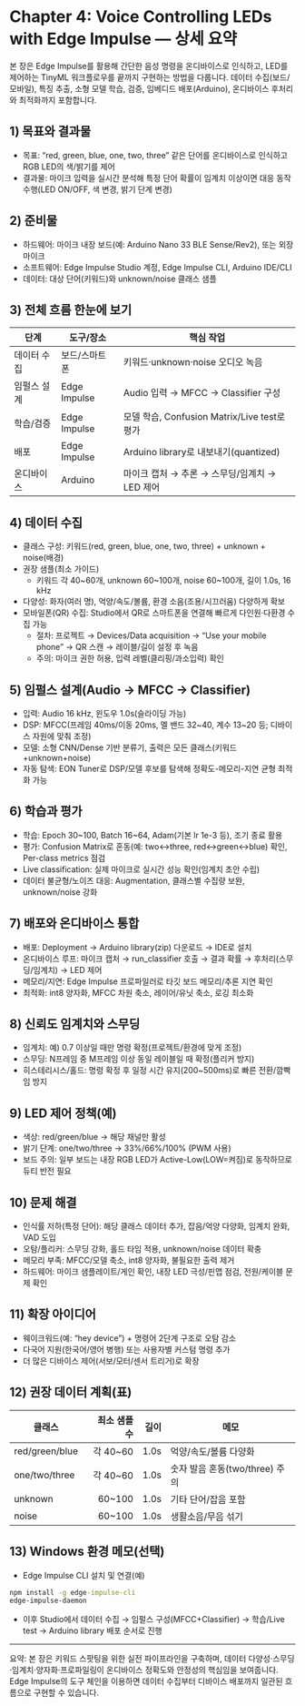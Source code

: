 # Chapter 4: Voice Controlling LEDs with Edge Impulse — 상세 요약

본 장은 Edge Impulse를 활용해 간단한 음성 명령을 온디바이스로 인식하고, LED를 제어하는 TinyML 워크플로우를 끝까지 구현하는 방법을 다룹니다. 데이터 수집(보드/모바일), 특징 추출, 소형 모델 학습, 검증, 임베디드 배포(Arduino), 온디바이스 후처리와 최적화까지 포함합니다.

## 1) 목표와 결과물
- 목표: “red, green, blue, one, two, three” 같은 단어를 온디바이스로 인식하고 RGB LED의 색/밝기를 제어
- 결과물: 마이크 입력을 실시간 분석해 특정 단어 확률이 임계치 이상이면 대응 동작 수행(LED ON/OFF, 색 변경, 밝기 단계 변경)

## 2) 준비물
- 하드웨어: 마이크 내장 보드(예: Arduino Nano 33 BLE Sense/Rev2), 또는 외장 마이크
- 소프트웨어: Edge Impulse Studio 계정, Edge Impulse CLI, Arduino IDE/CLI
- 데이터: 대상 단어(키워드)와 unknown/noise 클래스 샘플

## 3) 전체 흐름 한눈에 보기
| 단계 | 도구/장소 | 핵심 작업 |
|---|---|---|
| 데이터 수집 | 보드/스마트폰 | 키워드·unknown·noise 오디오 녹음 |
| 임펄스 설계 | Edge Impulse | Audio 입력 → MFCC → Classifier 구성 |
| 학습/검증 | Edge Impulse | 모델 학습, Confusion Matrix/Live test로 평가 |
| 배포 | Edge Impulse | Arduino library로 내보내기(quantized) |
| 온디바이스 | Arduino | 마이크 캡처 → 추론 → 스무딩/임계치 → LED 제어 |

## 4) 데이터 수집
- 클래스 구성: 키워드(red, green, blue, one, two, three) + unknown + noise(배경)
- 권장 샘플(최소 가이드)
  - 키워드 각 40~60개, unknown 60~100개, noise 60~100개, 길이 1.0s, 16 kHz
- 다양성: 화자(여러 명), 억양/속도/볼륨, 환경 소음(조용/시끄러움) 다양하게 확보
- 모바일폰(QR) 수집: Studio에서 QR로 스마트폰을 연결해 빠르게 다인원·다환경 수집 가능
  - 절차: 프로젝트 → Devices/Data acquisition → “Use your mobile phone” → QR 스캔 → 레이블/길이 설정 후 녹음
  - 주의: 마이크 권한 허용, 입력 레벨(클리핑/과소입력) 확인

## 5) 임펄스 설계(Audio → MFCC → Classifier)
- 입력: Audio 16 kHz, 윈도우 1.0s(슬라이딩 가능)
- DSP: MFCC(프레임 40ms/이동 20ms, 멜 밴드 32~40, 계수 13~20 등; 디바이스 자원에 맞춰 조정)
- 모델: 소형 CNN/Dense 기반 분류기, 출력은 모든 클래스(키워드+unknown+noise)
- 자동 탐색: EON Tuner로 DSP/모델 후보를 탐색해 정확도-메모리-지연 균형 최적화 가능

## 6) 학습과 평가
- 학습: Epoch 30~100, Batch 16~64, Adam(기본 lr 1e-3 등), 조기 종료 활용
- 평가: Confusion Matrix로 혼동(예: two↔three, red↔green↔blue) 확인, Per-class metrics 점검
- Live classification: 실제 마이크로 실시간 성능 확인(임계치 초안 수립)
- 데이터 불균형/노이즈 대응: Augmentation, 클래스별 수집량 보완, unknown/noise 강화

## 7) 배포와 온디바이스 통합
- 배포: Deployment → Arduino library(zip) 다운로드 → IDE로 설치
- 온디바이스 루프: 마이크 캡처 → run_classifier 호출 → 결과 확률 → 후처리(스무딩/임계치) → LED 제어
- 메모리/지연: Edge Impulse 프로파일러로 타깃 보드 메모리/추론 지연 확인
- 최적화: int8 양자화, MFCC 차원 축소, 레이어/유닛 축소, 로깅 최소화

## 8) 신뢰도 임계치와 스무딩
- 임계치: 예) 0.7 이상일 때만 명령 확정(프로젝트/환경에 맞게 조정)
- 스무딩: N프레임 중 M프레임 이상 동일 레이블일 때 확정(플리커 방지)
- 히스테리시스/홀드: 명령 확정 후 일정 시간 유지(200~500ms)로 빠른 전환/깜빡임 방지

## 9) LED 제어 정책(예)
- 색상: red/green/blue → 해당 채널만 활성
- 밝기 단계: one/two/three → 33%/66%/100% (PWM 사용)
- 보드 주의: 일부 보드는 내장 RGB LED가 Active-Low(LOW=켜짐)로 동작하므로 듀티 반전 필요

## 10) 문제 해결
- 인식률 저하(특정 단어): 해당 클래스 데이터 추가, 잡음/억양 다양화, 임계치 완화, VAD 도입
- 오탐/플리커: 스무딩 강화, 홀드 타임 적용, unknown/noise 데이터 확충
- 메모리 부족: MFCC/모델 축소, int8 양자화, 불필요한 출력 제거
- 하드웨어: 마이크 샘플레이트/게인 확인, 내장 LED 극성/핀맵 점검, 전원/케이블 문제 확인

## 11) 확장 아이디어
- 웨이크워드(예: “hey device”) + 명령어 2단계 구조로 오탐 감소
- 다국어 지원(한국어/영어 병행) 또는 사용자별 커스텀 명령 추가
- 더 많은 디바이스 제어(서보/모터/센서 트리거)로 확장

## 12) 권장 데이터 계획(표)
| 클래스 | 최소 샘플 수 | 길이 | 메모 |
|---|---:|---:|---|
| red/green/blue | 각 40~60 | 1.0s | 억양/속도/볼륨 다양화 |
| one/two/three | 각 40~60 | 1.0s | 숫자 발음 혼동(two/three) 주의 |
| unknown | 60~100 | 1.0s | 기타 단어/잡음 포함 |
| noise | 60~100 | 1.0s | 생활소음/무음 섞기 |

## 13) Windows 환경 메모(선택)
- Edge Impulse CLI 설치 및 연결(예)
```bat
npm install -g edge-impulse-cli
edge-impulse-daemon
```
- 이후 Studio에서 데이터 수집 → 임펄스 구성(MFCC+Classifier) → 학습/Live test → Arduino library 배포 순서로 진행

---
요약: 본 장은 키워드 스팟팅을 위한 실전 파이프라인을 구축하며, 데이터 다양성·스무딩·임계치·양자화·프로파일링이 온디바이스 정확도와 안정성의 핵심임을 보여줍니다. Edge Impulse의 도구 체인을 이용하면 데이터 수집부터 디바이스 배포까지 일관된 흐름으로 구현할 수 있습니다.
